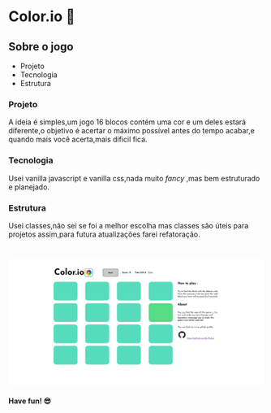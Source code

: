 # Color.io 🌈

## Sobre o jogo 
* Projeto
* Tecnologia 
* Estrutura


### Projeto

A ideia é simples,um jogo 16 blocos contém uma cor e um deles estará diferente,o objetivo é acertar o máximo possível antes do tempo acabar,e quando mais você acerta,mais dificil fica.



### Tecnologia

Usei vanilla javascript e vanilla css,nada muito _fancy_ ,mas bem estruturado e planejado.


### Estrutura
Usei classes,não sei se foi a melhor escolha mas classes são úteis para projetos assim,para futura atualizações farei refatoração.


#

![projeto](projeto.PNG)




#### Have fun!  😎